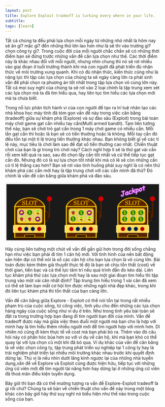 ```yaml
---
layout: post
title: Explore Exploit tradeoff is lurking every where in your life.
subtitle:
tags: [learn]
---
```


Tất cả chúng ta đểu phải lựa chọn mỗi ngày từ những nhỏ nhất là hôm nay sẽ ăn gì? mặc gì? đến những thứ lớn lao hơn như là sẽ thi vào trường gì? chọn công ty gì?. Trong cuộc đời của mỗi người chắc chắn sẽ có những thời điểm bạn sẽ đứng trước những vấn đề cần lựa chọn như thế. Các thời điểm này là khác nhau đối với mỗi người, nhưng nhìn chung thì nó sẽ rơi nhiều vào giai đoạn ở tuổi trưởng thành khi mà con người đã phát triển đủ nhận thức về môi trường xung quanh. Khi có đủ nhận thức, kiến thức cũng như là năng lực thì tập các lựa chọn của chúng ta sẽ ngày càng lớn ra phát sinh vấn đề phải chọn ra phương án tốt nhất trong tập lựa chọn vô cùng lớn này. Tất cả mọi suy nghĩ của chúng ta sẽ rơi vào 2 loại chính là tập trung xem xét các lựa chọn mà ta đã tìm hiểu qua, hay liên tục tìm hiểu các lựa chọn mới mà ta chưa biết.

Trong nỗ lực phân tích hành vi của con người để tạo ra trí tuệ nhân tạo các nhà khoa học máy tính đã tóm gọn vấn đề này trong việc cân bằng (tradeoff) giữa sự khám phá (Explore) và sự đào sâu (Exploit) trong bài toán máy chơi game gạt cần nhiều tay cần(Multi armed bandit). Tạm liên tưởng thế này, bạn sẽ chơi trò gạt cần trong 1 máy chơi game có nhiều cần. Mỗi lần gạt cần thì hoặc là bạn sẽ có tiền thưởng hoặc là không. Mỗi tay cần đó đều tồn tại một tỉ lệ trúng tiền thưởng khác nhau. Bạn không biết gì về các tỉ lệ này, mục tiêu là chơi làm sao để đạt số tiền thưởng cao nhất. Chiến thuật chơi của bạn là gì trong trò chơi này? Cách nghĩ hợp lí sẽ là thử gạt vài cần rồi xem kết quả ra sao, sau đó chọn lấy cần tốt nhất và cứ thế tiếp tục gạt cần đó. Nhưng đó có là sự lựa chọn tốt nhất khi mà có lẽ sẽ còn những cần có tỉ lệ thắng cao hơn? Bạn sẽ rơi vào tình huống phải suy nghĩ là có nên thử khám phá các cần mới hay là tập trung chơi với các cần mình đã thử? Đó chính là vấn đề cân bằng giữa khám phá và đào sâu.

![Multi-Arm-Bandit](/img/explore-exploit.png)

Hãy cùng liên tưởng một chút về vấn đề gần gũi hơn trong đời sống chẳng hạn như việc bạn phải đi tìm 1 căn hộ mới. Với tình hình của nền bất động sản hiện đại có thể nói là số các căn hộ cho bạn lựa chọn là vô cùng lớn. Bài toán được kèm thêm giả thuyết thực tế đó là bạn sẽ chịu tổn thất (cost) về thời gian, tiền bạc và cả thể lực tâm trí nếu quá trình đắn đo kéo dài. Liên tục khám phá thử các lựa chọn mới hay là sau một giai đoạn tìm hiểu thì tập trung vào một vài căn nhất định? Tập trung tìm hiểu trong 1 vài căn đã xem có thể sẽ làm bạn mất cơ hội tìm được những ngôi nhà đẹp khác, trong khi đó liên tục khám phá thì tổn thất của bạn càng lớn.

Vấn đề cân bằng giữa Explore - Exploit có thể nói tồn tại trong rất nhiều phạm trù của cuộc sống, từ công việc, tình yêu cho đến những các lựa chọn hàng ngày của cuộc sống như ví dụ ở trên. Như trong tình yêu bài toán sẽ đặt ra trong trường hợp bạn đang đi tìm người bạn đời của mình. Vấn đề tradeoff được nảy mà giữa việc theo đuổi một người mà bạn cho là hợp với mình hay là tìm hiểu thêm nhiều người mới để tìm người hợp với mình hơn. Dĩ nhiên nó cũng đi kèm thực tế về cost mà bạn phải bỏ ra. Thêm vào đó câu hỏi này có phần hóc búa hơn so với ví dụ về căn hộ, khi mà bạn khó có thể quay lại với lựa chọn cũ một khi đã bỏ qua. Ví dụ khác của vấn đề cân băng là về việc chọn công ty, tập trung phát triển sự nghiệp tại 1 công ty hay là trải nghiệm phát triển tại nhiều môi trường khác nhau trước khi quyết định dừng lại. Thú vị là nếu nhìn dưới lăng kính ngược lại của những nhà tuyển dụng,vấn đề về Explore và Exploit cũng được hiện hữu, tiếp tục với những ứng cử viên mới để tìm người tài năng hơn hay dừng lại ở những ứng cử viên đã thoả mãn điều kiện tuyển dụng.

Bây giờ thì bạn đã có thể mường tượng ra vấn đề Explore-Exploit tradeoff là gì rồi chứ? Chúng ta sẽ bàn về chiến thuật cho vấn đề này trong một blog khác còn bây giờ hãy thử suy nghĩ nó biểu hiện như thế nào trong cuộc sống của bạn.
